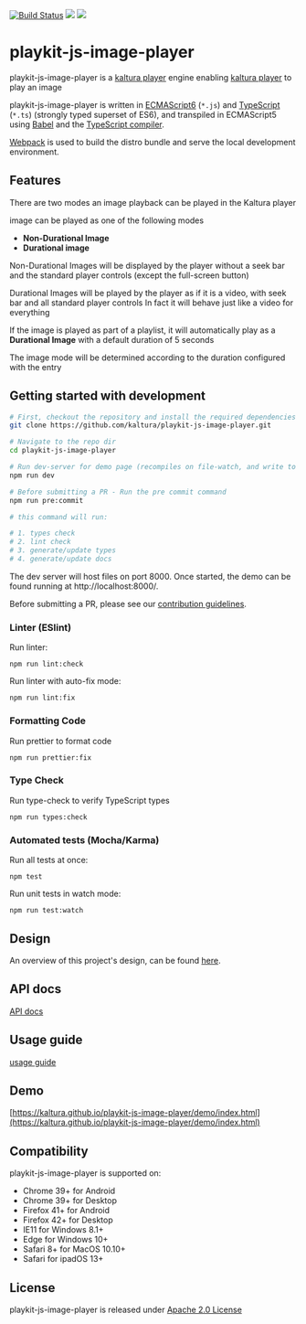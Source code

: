 [![Build Status](https://app.travis-ci.com/kaltura/playkit-js-image-player.svg?branch=master)](https://app.travis-ci.com/kaltura/playkit-js-image-player)
[![](https://img.shields.io/npm/v/@playkit-js/image-player/latest.svg)](https://www.npmjs.com/package/@playkit-js/image-player)
[![](https://img.shields.io/npm/v/@playkit-js/image-player/canary.svg)](https://www.npmjs.com/package/@playkit-js/image-player/v/canary)

# playkit-js-image-player

playkit-js-image-player is a [kaltura player] engine enabling [kaltura player] to play an image

playkit-js-image-player is written in [ECMAScript6] (`*.js`) and [TypeScript] (`*.ts`) (strongly typed superset of ES6), 
and transpiled in ECMAScript5 using [Babel](https://babeljs.io/) and the [TypeScript compiler].

[Webpack] is used to build the distro bundle and serve the local development environment.

[kaltura player]: https://github.com/kaltura/kaltura-player-js.
[ecmascript6]: https://github.com/ericdouglas/ES6-Learning#articles--tutorials
[typescript]: https://www.typescriptlang.org/
[typescript compiler]: https://www.typescriptlang.org/docs/handbook/compiler-options.html
[webpack]: https://webpack.js.org/

## Features

There are two modes an image playback can be played in the Kaltura player

image can be played as one of the following modes

- **Non-Durational Image**
- **Durational image**

Non-Durational Images will be displayed by the player without a seek bar and the standard player controls (except the full-screen button)

Durational Images will be played by the player as if it is a video,
with seek bar and all standard player controls
In fact it will behave just like a video for everything

If the image is played as part of a playlist, it will automatically play as a **Durational Image** with a default duration of 5 seconds

The image mode will be determined according to the duration configured with the entry
    
## Getting started with development

```sh
# First, checkout the repository and install the required dependencies
git clone https://github.com/kaltura/playkit-js-image-player.git

# Navigate to the repo dir
cd playkit-js-image-player

# Run dev-server for demo page (recompiles on file-watch, and write to actual dist fs artifacts)
npm run dev

# Before submitting a PR - Run the pre commit command
npm run pre:commit

# this command will run:

# 1. types check
# 2. lint check
# 3. generate/update types
# 4. generate/update docs
```

The dev server will host files on port 8000. Once started, the demo can be found running at http://localhost:8000/.

Before submitting a PR, please see our [contribution guidelines](CONTRIBUTING.md).


### Linter (ESlint)

Run linter:

```
npm run lint:check
```

Run linter with auto-fix mode:

```
npm run lint:fix
```

### Formatting Code

Run prettier to format code

```
npm run prettier:fix
```

### Type Check

Run type-check to verify TypeScript types

```
npm run types:check
```

### Automated tests (Mocha/Karma)

Run all tests at once:

```
npm test
```

Run unit tests in watch mode:

```
npm run test:watch
```

## Design

An overview of this project's design, can be found [here](https://kaltura.atlassian.net/wiki/spaces/PROD/pages/3554412657/Side+Panel+Manager+-+Design+Document).

## API docs

[API docs](https://kaltura.github.io/playkit-js-image-player/docs/api/index.html)

## Usage guide

[usage guide](./docs/guide.md)

## Demo

[https://kaltura.github.io/playkit-js-image-player/demo/index.html](https://kaltura.github.io/playkit-js-image-player/demo/index.html)


## Compatibility

playkit-js-image-player is supported on:

- Chrome 39+ for Android
- Chrome 39+ for Desktop
- Firefox 41+ for Android
- Firefox 42+ for Desktop
- IE11 for Windows 8.1+
- Edge for Windows 10+
- Safari 8+ for MacOS 10.10+
- Safari for ipadOS 13+

## License

playkit-js-image-player is released under [Apache 2.0 License](LICENSE)